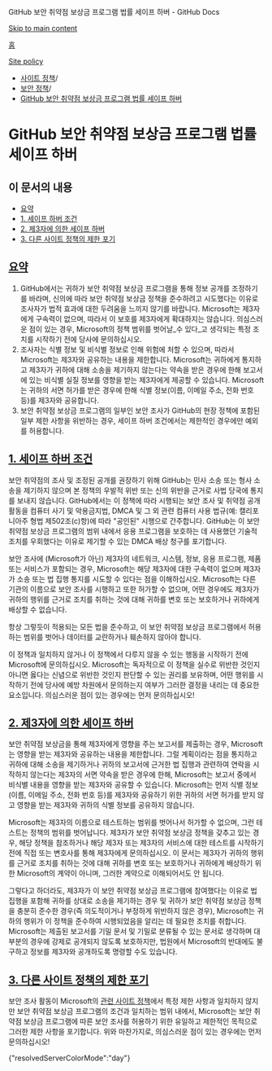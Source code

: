 GitHub 보안 취약점 보상금 프로그램 법률 세이프 하버 - GitHub Docs

[Skip to main content](#main-content)

[홈](/ko)

[Site policy](/ko/site-policy)

* [사이트 정책](/ko/site-policy)/
* [보안 정책](/ko/site-policy/security-policies)/
* [GitHub 보안 취약점 보상금 프로그램 법률 세이프 하버](/ko/site-policy/security-policies/github-bug-bounty-program-legal-safe-harbor)

GitHub 보안 취약점 보상금 프로그램 법률 세이프 하버
==========

이 문서의 내용
----------

* [요약](#summary)
* [1. 세이프 하버 조건](#1-safe-harbor-terms)
* [2. 제3자에 의한 세이프 하버](#2-third-party-safe-harbor)
* [3. 다른 사이트 정책의 제한 포기](#3-limited-waiver-of-other-site-polices)

[요약](#summary)
----------

1. GitHub에서는 귀하가 보안 취약점 보상금 프로그램을 통해 정보 공개를 조정하기를 바라며, 신의에 따라 보안 취약점 보상금 정책을 준수하려고 시도했다는 이유로 조사자가 법적 효과에 대한 두려움을 느끼지 않기를 바랍니다. Microsoft는 제3자에게 구속력이 없으며, 따라서 이 보호를 제3자에게 확대하지는 않습니다. 의심스러운 점이 있는 경우, Microsoft의 정책 범위를 벗어날\_수 있다\_고 생각되는 특정 조치를 시작하기 전에 당사에 문의하십시오.
2. 조사자는 식별 정보 및 비식별 정보로 인해 위험에 처할 수 있으며, 따라서 Microsoft는 제3자와 공유하는 내용을 제한합니다. Microsoft는 귀하에게 통지하고 제3자가 귀하에 대해 소송을 제기하지 않는다는 약속을 받은 경우에 한해 보고서에 있는 비식별 실질 정보를 영향을 받는 제3자에게 제공할 수 있습니다. Microsoft는 귀하의 서면 허가를 받은 경우에 한해 식별 정보(이름, 이메일 주소, 전화 번호 등)를 제3자와 공유합니다.
3. 보안 취약점 보상금 프로그램의 일부인 보안 조사가 GitHub의 현장 정책에 포함된 일부 제한 사항을 위반하는 경우, 세이프 하버 조건에서는 제한적인 경우에만 예외를 허용합니다.

[1. 세이프 하버 조건](#1-safe-harbor-terms)
----------

보안 취약점의 조사 및 조정된 공개를 권장하기 위해 GitHub는 민사 소송 또는 형사 소송을 제기하지 않으며 본 정책의 우발적 위반 또는 신의 위반을 근거로 사법 당국에 통지를 보내지 않습니다. GitHub에서는 이 정책에 따라 시행되는 보안 조사 및 취약점 공개 활동을 컴퓨터 사기 및 악용금지법, DMCA 및 그 외 관련 컴퓨터 사용 법규(예: 캘리포니아주 형법 제502조(c)항)에 따라 "공인된" 시행으로 간주합니다. GitHub는 이 보안 취약점 보상금 프로그램의 범위 내에서 응용 프로그램을 보호하는 데 사용했던 기술적 조치를 우회했다는 이유로 제기할 수 있는 DMCA 배상 청구를 포기합니다.

보안 조사에 (Microsoft가 아닌) 제3자의 네트워크, 시스템, 정보, 응용 프로그램, 제품 또는 서비스가 포함되는 경우, Microsoft는 해당 제3자에 대한 구속력이 없으며 제3자가 소송 또는 법 집행 통지를 시도할 수 있다는 점을 이해하십시오. Microsoft는 다른 기관의 이름으로 보안 조사를 시행하고 또한 허가할 수 없으며, 어떤 경우에도 제3자가 귀하의 행위를 근거로 조치를 취하는 것에 대해 귀하를 변호 또는 보호하거나 귀하에게 배상할 수 없습니다.

항상 그렇듯이 적용되는 모든 법을 준수하고, 이 보안 취약점 보상금 프로그램에서 허용하는 범위를 벗어나 데이터를 교란하거나 훼손하지 않아야 합니다.

이 정책과 일치하지 않거나 이 정책에서 다루지 않을 수 있는 행동을 시작하기 전에 Microsoft에 문의하십시오. Microsoft는 독자적으로 이 정책을 실수로 위반한 것인지 아니면 옳다는 신념으로 위반한 것인지 판단할 수 있는 권리를 보유하며, 어떤 행위를 시작하기 전에 당사에 예방 차원에서 문의하는지 여부가 그러한 결정을 내리는 데 중요한 요소입니다. 의심스러운 점이 있는 경우에는 먼저 문의하십시오!

[2. 제3자에 의한 세이프 하버](#2-third-party-safe-harbor)
----------

보안 취약점 보상금을 통해 제3자에게 영향을 주는 보고서를 제출하는 경우, Microsoft는 영향을 받는 제3자와 공유하는 내용을 제한합니다. 그럴 계획이라는 점을 통지하고 귀하에 대해 소송을 제기하거나 귀하의 보고서에 근거한 법 집행과 관련하여 연락을 시작하지 않는다는 제3자의 서면 약속을 받은 경우에 한해, Microsoft는 보고서 중에서 비식별 내용을 영향을 받는 제3자와 공유할 수 있습니다. Microsoft는 먼저 식별 정보(이름, 이메일 주소, 전화 번호 등)를 제3자와 공유하기 위한 귀하의 서면 허가를 받지 않고 영향을 받는 제3자와 귀하의 식별 정보를 공유하지 않습니다.

Microsoft는 제3자의 이름으로 테스트하는 범위를 벗어나서 허가할 수 없으며, 그런 테스트는 정책의 범위를 벗어납니다. 제3자가 보안 취약점 보상금 정책을 갖추고 있는 경우, 해당 정책을 참조하거나 해당 제3자 또는 제3자의 서비스에 대한 테스트를 시작하기 전에 직접 또는 변호사를 통해 제3자에게 문의하십시오. 이 문서는 제3자가 귀하의 행위를 근거로 조치를 취하는 것에 대해 귀하를 변호 또는 보호하거나 귀하에게 배상하기 위한 Microsoft의 계약이 아니며, 그러한 계약으로 이해되어서도 안 됩니다.

그렇다고 하더라도, 제3자가 이 보안 취약점 보상금 프로그램에 참여했다는 이유로 법 집행을 포함해 귀하를 상대로 소송을 제기하는 경우 및 귀하가 보안 취약점 보상금 정책을 충분히 준수한 경우(즉 의도적이거나 부정하게 위반하지 않은 경우), Microsoft는 귀하의 행위가 이 정책을 준수하여 시행되었음을 알리는 데 필요한 조치를 취합니다. Microsoft는 제출된 보고서를 기밀 문서 및 기밀로 분류될 수 있는 문서로 생각하며 대부분의 경우에 강제로 공개되지 않도록 보호하지만, 법원에서 Microsoft의 반대에도 불구하고 정보를 제3자와 공개하도록 명령할 수도 있습니다.

[3. 다른 사이트 정책의 제한 포기](#3-limited-waiver-of-other-site-polices)
----------

보안 조사 활동이 Microsoft의 [관련 사이트 정책](/ko/site-policy)에서 특정 제한 사항과 일치하지 않지만 보안 취약점 보상금 프로그램의 조건과 일치하는 범위 내에서, Microsoft는 보안 취약점 보상금 프로그램에 따른 보안 조사를 허용하기 위한 유일하고 제한적인 목적으로 그러한 제한 사항을 포기합니다. 위와 마찬가지로, 의심스러운 점이 있는 경우에는 먼저 문의하십시오!

{"resolvedServerColorMode":"day"}
